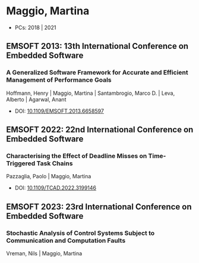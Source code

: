 # Maggio, Martina

* PCs: 2018 | 2021

## EMSOFT 2013: 13th International Conference on Embedded Software

### A Generalized Software Framework for Accurate and Efficient Management of Performance Goals
Hoffmann, Henry | Maggio, Martina | Santambrogio, Marco D. | Leva, Alberto | Agarwal, Anant
* DOI: [10.1109/EMSOFT.2013.6658597](https://doi.org/10.1109/EMSOFT.2013.6658597)

## EMSOFT 2022: 22nd International Conference on Embedded Software

### Characterising the Effect of Deadline Misses on Time-Triggered Task Chains
Pazzaglia, Paolo | Maggio, Martina
* DOI: [10.1109/TCAD.2022.3199146](https://doi.org/10.1109/TCAD.2022.3199146)

## EMSOFT 2023: 23rd International Conference on Embedded Software

### Stochastic Analysis of Control Systems Subject to Communication and Computation Faults
Vreman, Nils | Maggio, Martina


